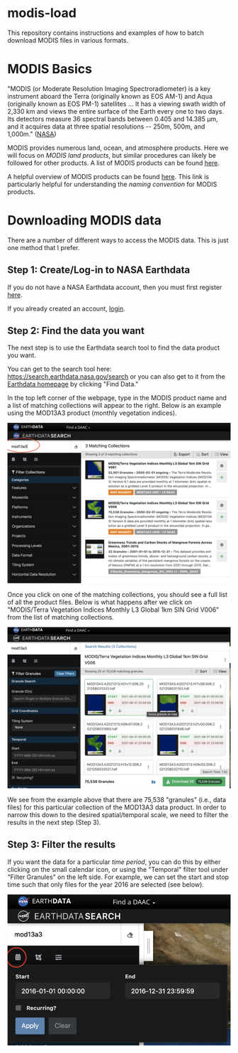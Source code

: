# modis-load

This repository contains instructions and examples of how to batch download MODIS files in various formats.

# MODIS Basics
"MODIS (or Moderate Resolution Imaging Spectroradiometer) is a key instrument aboard the Terra (originally known as EOS AM-1) and Aqua (originally known as EOS PM-1) satellites ... It has a viewing swath width of 2,330 km and views the entire surface of the Earth every one to two days. Its detectors measure 36 spectral bands between 0.405 and 14.385 µm, and it acquires data at three spatial resolutions -- 250m, 500m, and 1,000m." ([NASA](https://modis.gsfc.nasa.gov/about/))

MODIS provides numerous land, ocean, and atmosphere products. Here we will focus on *MODIS land products*, but similar procedures can likely be followed for other products. A list of MODIS products can be found [here](https://modis.gsfc.nasa.gov/data/dataprod/).

A helpful overview of MODIS products can be found [here](https://lpdaac.usgs.gov/data/get-started-data/collection-overview/missions/modis-overview/). This link is particularly helpful for understanding the *naming convention* for MODIS products. 

# Downloading MODIS data
There are a number of different ways to access the MODIS data. This is just one method that I prefer.

## Step 1: Create/Log-in to NASA Earthdata
If you do not have a NASA Earthdata account, then you must first register [here](https://urs.earthdata.nasa.gov/users/new).

If you already created an account, [login](https://urs.earthdata.nasa.gov/).

## Step 2: Find the data you want
The next step is to use the Earthdata search tool to find the data product you want.

You can get to the search tool here: https://search.earthdata.nasa.gov/search or you can also get to it from the [Earthdata homepage](https://earthdata.nasa.gov/) by clicking "Find Data."

In the top left corner of the webpage, type in the MODIS product name and a list of matching collections will appear to the right. Below is an example using the MOD13A3 product (monthly vegetation indices).

<img src="images/fig1.png" width="700" alt="hi" class="inline"/>

Once you click on one of the matching collections, you should see a full list of all the product files. Below is what happens after we click on "MODIS/Terra Vegetation Indices Monthly L3 Global 1km SIN Grid V006" from the list of matching collections.

<img src="images/fig2.png" width="700" alt="hi" class="inline"/>

We see from the example above that there are 75,538 "granules" (i.e., data files) for this particular collection of the MOD13A3 data product. In order to narrow this down to the desired spatial/temporal scale, we need to filter the results in the next step (Step 3).

## Step 3: Filter the results
If you want the data for a particular *time period*, you can do this by either clicking on the small calendar icon, or using the "Temporal" filter tool under "Filter Granules" on the left side. For example, we can set the start and stop time such that only files for the year 2016 are selected (see below).

<img src="images/fig3.png" width="700" alt="hi" class="inline"/>
